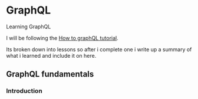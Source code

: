 # GraphQL
Learning GraphQL

I will be following the [How to graphQL tutorial](https://www.howtographql.com/).

Its broken down into lessons so after i complete one i write up a summary of what i learned and include it on here.

## GraphQL fundamentals

### Introduction

